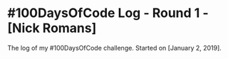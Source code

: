 # #100DaysOfCode Log - Round 1 - [Nick Romans]

The log of my #100DaysOfCode challenge. Started on [January 2, 2019].
